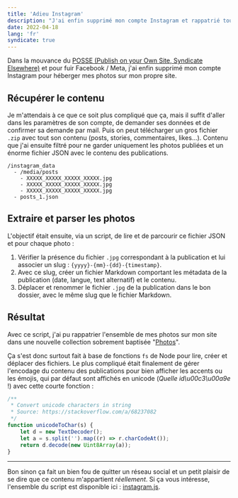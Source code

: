 ```yaml
---
title: 'Adieu Instagram'
description: "J'ai enfin supprimé mon compte Instagram et rappatrié tout le contenu sur mon site personnel."
date: 2022-04-18
lang: 'fr'
syndicate: true
---
```


Dans la mouvance du [POSSE (Publish on your Own Site, Syndicate Elsewhere)](https://indieweb.org/POSSE) et pour fuir Facebook / Meta, j'ai enfin supprimé mon compte Instagram pour héberger mes photos sur mon propre site.

## Récupérer le contenu

Je m'attendais à ce que ce soit plus compliqué que ça, mais il suffit d'aller dans les paramètres de son compte, de demander ses données et de confirmer sa demande par mail. Puis on peut télécharger un gros fichier `.zip` avec tout son contenu (posts, stories, commentaires, likes...). Contenu que j'ai ensuite filtré pour ne garder uniquement les photos publiées et un énorme fichier JSON avec le contenu des publications.

```
/instagram_data
  - /media/posts
    - XXXXX_XXXXX_XXXXX_XXXXX.jpg
    - XXXXX_XXXXX_XXXXX_XXXXX.jpg
    - XXXXX_XXXXX_XXXXX_XXXXX.jpg
  - posts_1.json
```

## Extraire et parser les photos

L'objectif était ensuite, via un script, de lire et de parcourir ce fichier JSON et pour chaque photo :

1. Vérifier la présence du fichier `.jpg` correspondant à la publication et lui associer un slug : `{yyyy}-{mm}-{dd}-{timestamp}`.
2. Avec ce slug, créer un fichier Markdown comportant les métadata de la publication (date, langue, text alternatif) et le contenu.
3. Déplacer et renommer le fichier `.jpg` de la publication dans le bon dossier, avec le même slug que le fichier Markdown.

## Résultat

Avec ce script, j'ai pu rappatrier l'ensemble de mes photos sur mon site dans une nouvelle collection sobrement baptisée "[Photos](/photos)".

Ça s'est donc surtout fait à base de fonctions `fs` de Node pour lire, créer et déplacer des fichiers. Le plus compliqué était finalement de gérer l'encodage du contenu des publications pour bien afficher les accents ou les émojis, qui par défaut sont affichés en unicode (_Quelle id\u00c3\u00a9e_ !) avec cette courte fonction :

```javascript
/**
 * Convert unicode characters in string
 * Source: https://stackoverflow.com/a/68237082
 */
function unicodeToChar(s) {
	let d = new TextDecoder();
	let a = s.split('').map((r) => r.charCodeAt());
	return d.decode(new Uint8Array(a));
}
```

---

Bon sinon ça fait un bien fou de quitter un réseau social et un petit plaisir de se dire que ce contenu m'appartient _réellement_. Si ça vous intéresse, l'ensemble du script est disponible ici : [instagram.js](https://github.com/bellangerq/personal-website-2022/blob/main/scripts/instagram.js).
